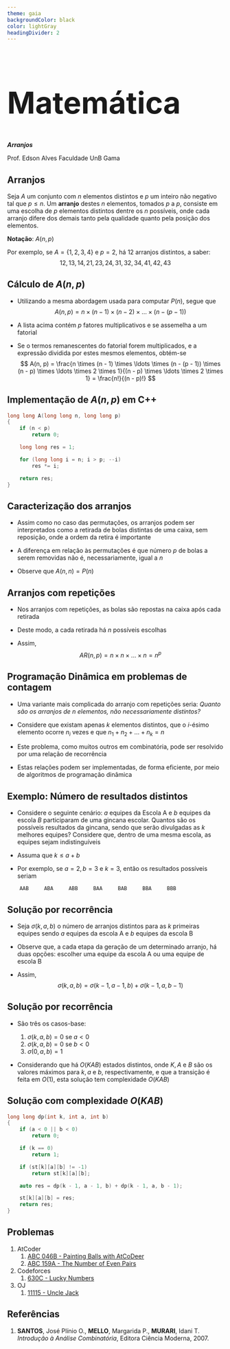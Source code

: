 ```yaml
---
theme: gaia
backgroundColor: black
color: lightGray
headingDivider: 2
---
```


<style>
    section {
        font-size: 30px;
    }

    h1 {
        font-size: 70px;
    }
</style>

<!-- _class: lead -->
# Matemática

*__Arranjos__*

Prof. Edson Alves
Faculdade UnB Gama

## Arranjos

Seja $A$ um conjunto com $n$ elementos distintos e $p$ um inteiro não negativo tal que $p \leq n$.  Um **arranjo** destes $n$ elementos, tomados $p$ a $p$, consiste em uma escolha de $p$ elementos distintos dentre os $n$ possíveis, onde cada arranjo difere dos demais tanto pela qualidade quanto pela posição dos elementos.

**Notação**: $A(n, p)$

Por exemplo, se $A = \{1, 2, 3, 4\}$ e $p = 2$, há $12$ arranjos distintos, a saber:
$$
12, 13, 14, 21, 23, 24, 31, 32, 34, 41, 42, 43
$$

## Cálculo de $A(n, p)$

- Utilizando a mesma abordagem usada para computar $P(n)$, segue que
$$
        A(n, p) = n \times (n - 1) \times (n - 2) \times \ldots \times (n - (p - 1))
$$

- A lista acima contém $p$ fatores multiplicativos e se assemelha a um fatorial

- Se o termos remanescentes do fatorial forem multiplicados, e a expressão dividida por estes mesmos elementos, obtém-se
$$
        A(n, p) = \frac{n \times (n - 1) \times \ldots \times (n - (p - 1)) \times (n - p) \times \ldots \times 2 \times 1}{(n - p) \times \ldots \times 2 \times 1} = \frac{n!}{(n - p)!}
$$

## Implementação de $A(n, p)$ em C++
```C++
long long A(long long n, long long p)
{
    if (n < p)
        return 0;

    long long res = 1;

    for (long long i = n; i > p; --i)
        res *= i;

    return res;
}
```

## Caracterização dos arranjos

- Assim como no caso das permutações, os arranjos podem ser interpretados como a retirada de bolas distintas de uma caixa, sem reposição, onde a ordem da retira é importante

- A diferença em relação às permutações é que número $p$ de bolas a serem removidas não é, necessariamente, igual a $n$

- Observe que $A(n, n) = P(n)$

## Arranjos com repetições

- Nos arranjos com repetições, as bolas são repostas na caixa após cada retirada 

- Deste modo, a cada retirada há $n$ possíveis escolhas

- Assim,
$$
    AR(n, p) = n \times n \times \ldots \times n = n^p
$$

## Programação Dinâmica em problemas de contagem

- Uma variante mais complicada do arranjo com repetições seria: _Quanto são os arranjos de $n$ elementos, não necessariamente distintos?_

- Considere que existam apenas $k$ elementos distintos, que o $i$-ésimo elemento ocorre $n_i$ vezes e que $n_1 + n_2 + \ldots + n_k = n$

- Este problema, como muitos outros em combinatória, pode ser resolvido por uma relação de recorrência

- Estas relações podem ser implementadas, de forma eficiente, por meio de algoritmos de programação dinâmica

## Exemplo: Número de resultados distintos

- Considere o seguinte cenário: $a$ equipes da Escola A e $b$ equipes da escola $B$ participaram de uma gincana escolar. Quantos são os possíveis resultados da gincana, sendo que serão divulgadas as $k$ melhores equipes? Considere que, dentro de uma mesma escola, as equipes sejam indistinguíveis

- Assuma que $k \leq a + b$

- Por exemplo, se $a = 2, b = 3$ e $k = 3$, então os resultados possíveis seriam
```
    AAB     ABA     ABB     BAA     BAB     BBA     BBB
```

## Solução por recorrência

- Seja $\sigma(k, a, b)$ o número de arranjos distintos para as $k$ primeiras equipes sendo $a$ equipes da escola A e $b$ equipes da escola B

- Observe que, a cada etapa da geração de um determinado arranjo, há duas opções: escolher uma equipe da escola A ou uma equipe de escola B

- Assim,
$$
    \sigma(k, a, b) = \sigma(k - 1, a - 1, b) + \sigma(k - 1, a, b - 1)
$$

## Solução por recorrência

- São três os casos-base:
    1. $\sigma(k, a, b) = 0$ se $a < 0$
    1. $\sigma(k, a, b) = 0$ se $b < 0$
    1. $\sigma(0, a, b) = 1$

- Considerando que há $O(KAB)$ estados distintos, onde $K, A$ e $B$ são os valores máximos para $k, a$ e $b$, respectivamente, e que a transição é feita em $O(1)$, esta solução tem complexidade $O(KAB)$

## Solução com complexidade $O(KAB)$
```C++
long long dp(int k, int a, int b)
{
    if (a < 0 || b < 0)
        return 0;

    if (k == 0)
        return 1;

    if (st[k][a][b] != -1)
        return st[k][a][b];

    auto res = dp(k - 1, a - 1, b) + dp(k - 1, a, b - 1);

    st[k][a][b] = res;
    return res;
}
```

## Problemas

1. AtCoder
    1. [ABC 046B - Painting Balls with AtCoDeer](https://atcoder.jp/contests/abc046/tasks/abc046_b)
    1. [ABC 159A - The Number of Even Pairs](https://atcoder.jp/contests/abc159/tasks/abc159_a)
1. Codeforces
    1. [630C - Lucky Numbers](https://codeforces.com/problemset/problem/630/C)
1. OJ
    1. [11115 - Uncle Jack](https://onlinejudge.org/index.php?option=com_onlinejudge&Itemid=8&category=24&page=show_problem&problem=2056)

## Referências

1. **SANTOS**, José Plínio O., **MELLO**, Margarida P., **MURARI**, Idani T. _Introdução à Análise Combinatória_, Editora Ciência Moderna, 2007.
